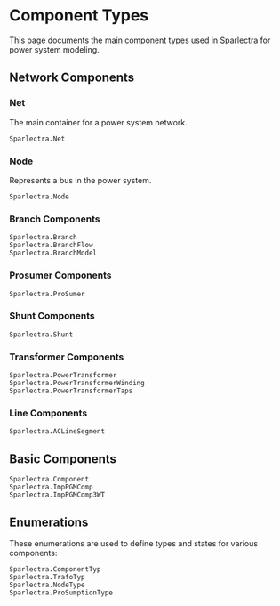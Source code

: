 # Component Types

This page documents the main component types used in Sparlectra for power system modeling.

## Network Components

### Net

The main container for a power system network.

```
Sparlectra.Net
```

### Node

Represents a bus in the power system.

```
Sparlectra.Node
```

### Branch Components

```
Sparlectra.Branch
Sparlectra.BranchFlow
Sparlectra.BranchModel
```

### Prosumer Components

```
Sparlectra.ProSumer
```

### Shunt Components

```
Sparlectra.Shunt
```

### Transformer Components

```
Sparlectra.PowerTransformer
Sparlectra.PowerTransformerWinding
Sparlectra.PowerTransformerTaps
```

### Line Components

```
Sparlectra.ACLineSegment
```

## Basic Components

```
Sparlectra.Component
Sparlectra.ImpPGMComp
Sparlectra.ImpPGMComp3WT
```

## Enumerations

These enumerations are used to define types and states for various components:

```
Sparlectra.ComponentTyp
Sparlectra.TrafoTyp
Sparlectra.NodeType
Sparlectra.ProSumptionType
```